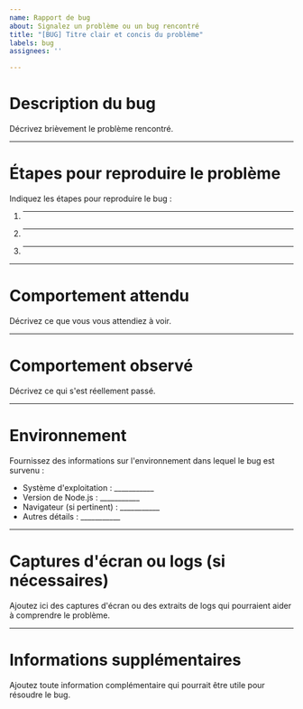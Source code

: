 ```yaml
---
name: Rapport de bug
about: Signalez un problème ou un bug rencontré
title: "[BUG] Titre clair et concis du problème"
labels: bug
assignees: ''

---
```


# Description du bug

Décrivez brièvement le problème rencontré.

---

# Étapes pour reproduire le problème

Indiquez les étapes pour reproduire le bug :
1. ________
2. ________
3. ________

---

# Comportement attendu

Décrivez ce que vous vous attendiez à voir.

---

# Comportement observé

Décrivez ce qui s'est réellement passé.

---

# Environnement

Fournissez des informations sur l'environnement dans lequel le bug est survenu :
- Système d'exploitation : ___________
- Version de Node.js : ___________
- Navigateur (si pertinent) : ___________
- Autres détails : ___________

---

# Captures d'écran ou logs (si nécessaires)

Ajoutez ici des captures d'écran ou des extraits de logs qui pourraient aider à comprendre le problème.

---

# Informations supplémentaires

Ajoutez toute information complémentaire qui pourrait être utile pour résoudre le bug.